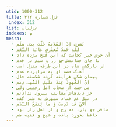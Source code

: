 ```yaml
---
utid: 1000-312
title: غزل شماره ۳۱۲
_index: 312
list: غزلیات
indexes: م
mesra:
  - بُشری اِذَ السَّلامَهُ حَلَّت بذی سَلَم
  - لِلّهِ حَمدُ مُعتَرِفٍ غایَهَ النَّعَم
  - آن خوش خبر کجاست که این فتح مژده داد
  - تا جان فشانمش چو زر و سیم در قدم
  - از بازگشت شاه در این طرفه منزل است
  - آهنگ خصم او به سراپرده عدم
  - پیمان شکن هرآینه گردد شکسته حال
  - اِنَّ العُهودَ عِندَ مَلیکِ النُّهی ذِمَم
  - می جست از سحاب امل رحمتی ولی
  - جز دیدهاش معاینه بیرون ندادنم
  - در نیل غم فتاد سپهرش به طنز گفت
  - اَلآنَ قَد نَدِمتَ وَ ما یَنفَعُ النَّدَم
  - ساقی چو یار، مه رخ و از اهل راز بود
  - حافظ بخورد باده و شیخ و فقیه هم
---
```

